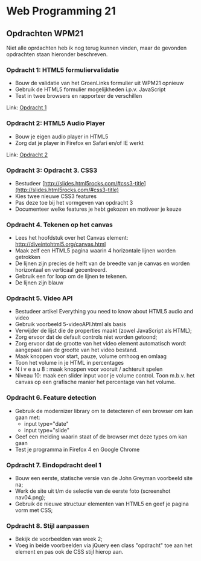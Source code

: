 # Web Programming 21
## Opdrachten WPM21
Niet alle oprdachten heb ik nog terug kunnen vinden, maar de gevonden opdrachten staan hieronder beschreven.

### Opdracht 1: HTML5 formuliervalidatie
- Bouw de validatie van het GroenLinks formulier uit WPM21 opnieuw
- Gebruik de HTML5 formulier mogelijkheden i.p.v. JavaScript
- Test in twee browsers en rapporteer de verschillen

Link: [Opdracht 1](https://github.com/bartbastings/school/blob/master/periode-4-2011/WPM22/opdracht-1/index.html)

### Opdracht 2: HTML5 Audio Player
- Bouw je eigen audio player in HTML5
- Zorg dat je player in Firefox en Safari en/of IE werkt

Link: [Opdracht 2](https://github.com/bartbastings/school/blob/master/periode-4-2011/WPM22/opdracht-2/index.html)

### Opdracht 3: Opdracht 3. CSS3
- Bestudeer [http://slides.html5rocks.com/#css3-title](http://slides.html5rocks.com/#css3-title)
- Kies twee nieuwe CSS3 features
- Pas deze toe bij het vormgeven van opdracht 3
- Documenteer welke features je hebt gekozen en motiveer je keuze

### Opdracht 4. Tekenen op het canvas
- Lees het hoofdstuk over het Canvas element: http://diveintohtml5.org/canvas.html
- Maak zelf een HTML5 pagina waarin 4 horizontale lijnen worden getrokken
- De lijnen zijn precies de helft van de breedte van je canvas en worden horizontaal en verticaal gecentreerd.
- Gebruik een for loop om de lijnen te tekenen.
- De lijnen zijn blauw

### Opdracht 5. Video API
- Bestudeer artikel Everything you need to know about HTML5 audio and video
- Gebruik voorbeeld 5-videoAPI.html als basis
- Verwijder de lijst die de properties maakt (zowel JavaScript als HTML);
- Zorg ervoor dat de default controls niet worden getoond;
- Zorg ervoor dat de grootte van het video element automatisch wordt aangepast aan de grootte van het video bestand.
- Maak knoppen voor start, pauze, volume omhoog en omlaag
- Toon het volume in je HTML in percentages
- N i v e a u 8 : maak knoppen voor vooruit / achteruit spelen
- Niveau 10: maak een slider input voor je volume control. Toon m.b.v. het canvas op een grafische manier het percentage van het volume.

### Opdracht 6. Feature detection
- Gebruik de modernizer library om te detecteren of een browser om kan gaan met:
  - input type="date"
  - input type="slide"
- Geef een melding waarin staat of de browser met deze types om kan gaan
- Test je programma in Firefox 4 en Google Chrome

### Opdracht 7. Eindopdracht deel 1
- Bouw een eerste, statische versie van de John Greyman voorbeeld site na;
- Werk de site uit t/m de selectie van de eerste foto (screenshot nav04.png);
- Gebruik de nieuwe structuur elementen van HTML5 en geef je pagina vorm met CSS;

### Opdracht 8. Stijl aanpassen
- Bekijk de voorbeelden van week 2;
- Voeg in beide voorbeelden via jQuery een class "opdracht" toe aan het <a> element en pas ook de CSS stijl hierop aan.